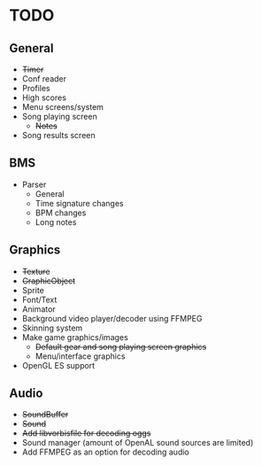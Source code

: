TODO
====

General
-------

* <del>Timer</del>
* Conf reader
* Profiles
* High scores
* Menu screens/system
* Song playing screen
    * <del>Notes</del>
* Song results screen

BMS
---

* Parser
    * General
    * Time signature changes
    * BPM changes
    * Long notes

Graphics
--------

* <del>Texture</del>
* <del>GraphicObject</del>
* Sprite 
* Font/Text 
* Animator
* Background video player/decoder using FFMPEG
* Skinning system
* Make game graphics/images 
    * <del>Default gear and song playing screen graphics </del>
    * Menu/interface graphics
* OpenGL ES support

Audio
-----

* <del>SoundBuffer</del>
* <del>Sound</del>
* <del>Add libvorbisfile for decoding oggs</del>
* Sound manager (amount of OpenAL sound sources are limited)
* Add FFMPEG as an option for decoding audio

